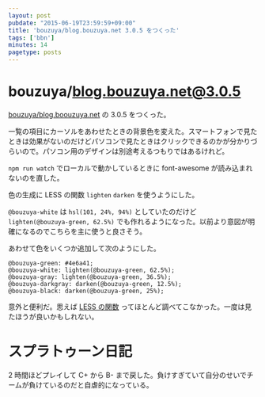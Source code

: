 ```yaml
---
layout: post
pubdate: "2015-06-19T23:59:59+09:00"
title: 'bouzuya/blog.bouzuya.net 3.0.5 をつくった'
tags: ['bbn']
minutes: 14
pagetype: posts
---
```

# bouzuya/blog.bouzuya.net@3.0.5

[bouzuya/blog.boouzuya.net][] の 3.0.5 をつくった。

一覧の項目にカーソルをあわせたときの背景色を変えた。スマートフォンで見たときは効果がないのだけどパソコンで見たときはクリックできるのかが分かりづらいので。パソコン用のデザインは別途考えるつもりではあるけれど。

`npm run watch` でローカルで動かしているときに font-awesome が読み込まれないのを直した。

色の生成に LESS の関数 `lighten` `darken` を使うようにした。

`@bouzuya-white` は `hsl(101, 24%, 94%)` としていたのだけど `lighten(@bouzuya-green, 62.5%)` でも作れるようになった。以前より意図が明確になるのでこちらを主に使うと良さそう。

あわせて色をいくつか追加して次のようにした。

```
@bouzuya-green: #4e6a41;
@bouzuya-white: lighten(@bouzuya-green, 62.5%);
@bouzuya-gray: lighten(@bouzuya-green, 36.5%);
@bouzuya-darkgray: darken(@bouzuya-green, 12.5%);
@bouzuya-black: darken(@bouzuya-green, 25%);
```

意外と便利だ。思えば [LESS の関数](http://lesscss.org/functions/) ってほとんど調べてこなかった。一度は見たほうが良いかもしれない。

# スプラトゥーン日記

2 時間ほどプレイして C+ から B- まで戻した。負けすぎていて自分のせいでチームが負けているのだと自虐的になっている。

[bouzuya/blog.boouzuya.net]: https://github.com/bouzuya/blog.boouzuya.net
